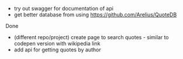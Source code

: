 - try out swagger for documentation of api
- get better database from using https://github.com/Arelius/QuoteDB

Done
- (different repo/project) create page to search quotes - similar to codepen version with wikipedia link
- add api for getting quotes by author